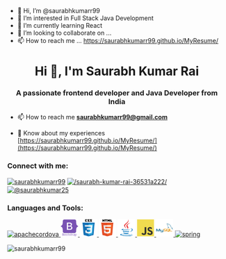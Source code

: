 - 👋 Hi, I’m @saurabhkumarr99
- 👀 I’m interested in Full Stack Java Development
- 🌱 I’m currently learning React
- 💞️ I’m looking to collaborate on ...
- 📫 How to reach me ...
https://saurabhkumarr99.github.io/MyResume/

<!---
saurabhkumarr99/saurabhkumarr99 is a ✨ special ✨ repository because its `README.md` (this file) appears on your GitHub profile.
You can click the Preview link to take a look at your changes.
--->

<h1 align="center">Hi 👋, I'm Saurabh Kumar Rai</h1>
<h3 align="center">A passionate frontend developer and Java Developer from India</h3>

- 📫 How to reach me **saurabhkumarr99@gmail.com**

- 📄 Know about my experiences [https://saurabhkumarr99.github.io/MyResume/](https://saurabhkumarr99.github.io/MyResume/)

<h3 align="left">Connect with me:</h3>
<p align="left">
<a href="https://twitter.com/saurabhkumarr99" target="blank"><img align="center" src="https://raw.githubusercontent.com/rahuldkjain/github-profile-readme-generator/master/src/images/icons/Social/twitter.svg" alt="saurabhkumarr99" height="30" width="40" /></a>
<a href="https://linkedin.com/in//saurabh-kumar-rai-36531a222/" target="blank"><img align="center" src="https://raw.githubusercontent.com/rahuldkjain/github-profile-readme-generator/master/src/images/icons/Social/linked-in-alt.svg" alt="/saurabh-kumar-rai-36531a222/" height="30" width="40" /></a>
<a href="https://www.hackerearth.com/@saurabhkumar25" target="blank"><img align="center" src="https://raw.githubusercontent.com/rahuldkjain/github-profile-readme-generator/master/src/images/icons/Social/hackerearth.svg" alt="@saurabhkumar25" height="30" width="40" /></a>
</p>

<h3 align="left">Languages and Tools:</h3>
<p align="left"> <a href="https://cordova.apache.org/" target="_blank" rel="noreferrer"> <img src="https://www.vectorlogo.zone/logos/apache_cordova/apache_cordova-icon.svg" alt="apachecordova" width="40" height="40"/> </a> <a href="https://getbootstrap.com" target="_blank" rel="noreferrer"> <img src="https://raw.githubusercontent.com/devicons/devicon/master/icons/bootstrap/bootstrap-plain-wordmark.svg" alt="bootstrap" width="40" height="40"/> </a> <a href="https://www.w3schools.com/css/" target="_blank" rel="noreferrer"> <img src="https://raw.githubusercontent.com/devicons/devicon/master/icons/css3/css3-original-wordmark.svg" alt="css3" width="40" height="40"/> </a> <a href="https://www.w3.org/html/" target="_blank" rel="noreferrer"> <img src="https://raw.githubusercontent.com/devicons/devicon/master/icons/html5/html5-original-wordmark.svg" alt="html5" width="40" height="40"/> </a> <a href="https://www.java.com" target="_blank" rel="noreferrer"> <img src="https://raw.githubusercontent.com/devicons/devicon/master/icons/java/java-original.svg" alt="java" width="40" height="40"/> </a> <a href="https://developer.mozilla.org/en-US/docs/Web/JavaScript" target="_blank" rel="noreferrer"> <img src="https://raw.githubusercontent.com/devicons/devicon/master/icons/javascript/javascript-original.svg" alt="javascript" width="40" height="40"/> </a> <a href="https://www.mysql.com/" target="_blank" rel="noreferrer"> <img src="https://raw.githubusercontent.com/devicons/devicon/master/icons/mysql/mysql-original-wordmark.svg" alt="mysql" width="40" height="40"/> </a> <a href="https://spring.io/" target="_blank" rel="noreferrer"> <img src="https://www.vectorlogo.zone/logos/springio/springio-icon.svg" alt="spring" width="40" height="40"/> </a> </p>

<p><img align="center" src="https://github-readme-stats.vercel.app/api/top-langs?username=saurabhkumarr99&show_icons=true&locale=en&layout=compact" alt="saurabhkumarr99" /></p>

